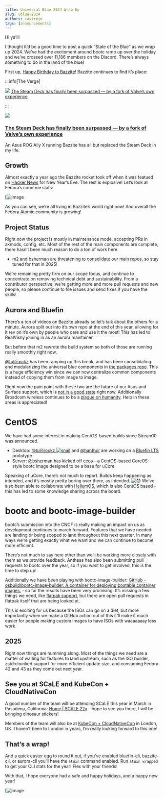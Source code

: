 ```yaml
---
title: Universal Blue 2024 Wrap Up
slug: ublue-2024
authors: castrojo
tags: [announcements]
---
```


Hi ya’ll!

I thought it’d be a good time to post a quick “State of the Blue” as we wrap up 2024. We’ve had the excitement around bootc ramp up over the holiday and we’ve crossed over 11,186 members on the Discord. There’s always something to do in the land of the blue!

First up, [Happy Birthday to Bazzite](https://universal-blue.discourse.group/t/happy-2nd-birthday-bazzite/5825)! Bazzite continues to find it’s place:

:::info[The Verge]

![](https://global.discourse-cdn.com/free1/uploads/univeral_blue/original/2X/0/0fb70f954d33be086a81ed8a1d4ddd2bd5287e13.png) [The Steam Deck has finally been surpassed — by a fork of Valve’s own experience](https://www.theverge.com/2024/12/30/24329005/bazzite-asus-rog-ally-x-steam-os-editorial "01:00PM - 30 December 2024")

:::

![](https://global.discourse-cdn.com/free1/uploads/univeral_blue/optimized/2X/8/856e9185c25db4f62c6c50d6e69b852a2dfa9d1f_2_690x361.jpeg)

### [The Steam Deck has finally been surpassed — by a fork of Valve’s own experience](https://www.theverge.com/2024/12/30/24329005/bazzite-asus-rog-ally-x-steam-os-editorial)

An Asus ROG Ally X running Bazzite has all but replaced the Steam Deck in my life.

<!-- truncate -->

## Growth

Almost exactly a year ago the Bazzite rocket took off when it was featued on [Hacker News](https://news.ycombinator.com/item?id=38828040) for New Year’s Eve. The rest is explosive! Let’s look at Fedora’s countme stats:

[![image](https://global.discourse-cdn.com/free1/uploads/univeral_blue/optimized/2X/c/c126b53d51c46b8ed7424dd2d0a71675cf1ee1c3_2_665x500.png)

As you can see, we’re all living in Bazzite’s world right now! And overall the Fedora Atomic community is growing!

## Project Status

Right now the project is mostly in maintenance mode, accepting PRs in akmods, config, etc. Most of the rest of the main components are complete, there hasn’t been much reason to do a ton of work here.

- m2 and bsherman are threatening to [consolidate our main repos](https://github.com/ublue-os/main/issues/691), so stay tuned for that in 2025!

We’re remaining pretty firm on our scope focus, and continue to concentrate on removing technical debt and sustainability. From a contributor perspective, we’re getting more and more pull requests and new people, so please continue to file issues and send fixes if you have the skills!

## Aurora and Bluefin

There’s a ton of videos on Bazzite already so let’s talk about the others for a minute. Aurora split out into it’s own repo at the end of this year, allowing for it rev on it’s own by people who care and use it the most! This has led to RealVishy joining in as an aurora maintainer.

But before that m2 rewrote the build system so both of those are running really smoothly right now.

[@tulilirockz](https://universal-blue.discourse.group/u/tulilirockz) has been ramping up this break, and has been consolidating and modularizing the universal blue components in [the packages repo](https://github.com/ublue-os/packages/commits/main/). This is a huge efficiency win since we can now centralize common components instead of copying them from image to image.

Right now the pain point with these two are the future of our Asus and Surface support, which is [not in a good state](https://github.com/ublue-os/bluefin/issues/2051) right now. Additionally Broadcom wireless continues to be a [plague on humanity](https://github.com/ublue-os/bluefin/issues/1783). Help in these areas is appreciated!

# [](https://universal-blue.discourse.group/t/universal-blue-2024-wrap-up/5999#p-15452-centos-4)CentOS

We have had some interest in making CentOS-based builds since Stream10 was announced.

- Desktop: [@tulilirockz ![snail](https://emoji.discourse-cdn.com/twitter/snail.png?v=14)](https://universal-blue.discourse.group/u/tulilirockz) and [@hanthor](https://universal-blue.discourse.group/u/hanthor) are working on a [Bluefin LTS](https://github.com/centos-workstation/achillobator) prototype
- Server: [@bsherman](https://universal-blue.discourse.group/u/bsherman) has kicked off [ccos](https://github.com/ublue-os/ccos) - a CentOS-based CoreOS-style bootc image designed to be a base for uCore.

Speaking of uCore, there’s not much to report. Builds keep happening as intended, and it’s mostly pretty boring over there, as intended. ![:smiling_imp:](https://emoji.discourse-cdn.com/twitter/smiling_imp.png?v=12 ":smiling_imp:") We’ve also been able to collaborate with [HeliumOS](https://www.heliumos.org/), which is also CentOS based - this has led to some knowledge sharing across the board.

# bootc and bootc-image-builder

bootc’s submission into the CNCF is really making an impact on us as development continues to march forward. Features that we have needed are landing or being scoped to land throughout this next quarter. In many ways we’re getting exactly what we want and we can continue to become more efficient.

There’s not much to say here other than we’ll be working more closely with them as we provide feedback. Antheas has also been submitting pull requests to bootc over the year, so if you want to get involved, this is the time to step up!

Additionally we have been playing with bootc-image-builder: [GitHub - osbuild/bootc-image-builder: A container for deploying bootable container images.](https://github.com/osbuild/bootc-image-builder) - so far the results have been very promising. It’s missing a few things we need, like [flatpak support](https://github.com/rhinstaller/anaconda/pull/6056), but there are open pull requests in flatpak itself that are being looked at.

This is exciting for us because the ISOs can go on a diet, but more importantly when we make a GitHub action out of this it’ll make it much easier for people making custom images to have ISOs with waaaaaaay less work.

## 2025

Right now things are humming along. Most of the things we need are a matter of waiting for features to land upstream, such as the ISO builder, zstd:chunked support for more efficient update size, and consuming Fedora 42 and 43 as they come out next year.

## See you at SCaLE and KubeCon + CloudNativeCon

A good number of the team will be attending SCaLE this year in March in Pasadena, California: [Home | SCALE 22x](https://www.socallinuxexpo.org/scale/22x) - hope to see you there, I will be bringing dinosaur stickers!

Members of the team will also be at [KubeCon + CloudNativeCon](https://events.linuxfoundation.org/kubecon-cloudnativecon-europe/) in London, UK. I haven’t been to London in years, I’m really looking forward to this one!

## [](https://universal-blue.discourse.group/t/universal-blue-2024-wrap-up/5999#p-15452-thats-a-wrap-8)That’s a wrap!

And a quick easter egg to round it out, if you’ve enabled bluefin-cli, bazzite-cli, or aurora-cli you’ll have the `atuin` command enabled. Run `atuin wrapped` to get your CLI stats for the year! Flex with your friends!

With that, I hope everyone had a safe and happy holidays, and a happy new year!

[![image](https://global.discourse-cdn.com/free1/uploads/univeral_blue/optimized/2X/e/e97d794f77fc0f2b593a8fb0525ebbbc9fdfee02_2_383x500.png)
